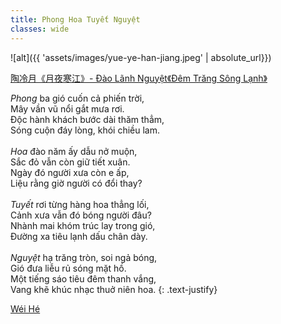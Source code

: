 ```yaml
---
title: Phong Hoa Tuyết Nguyệt
classes: wide
---
```


![alt]({{ 'assets/images/yue-ye-han-jiang.jpeg' | absolute_url}})
> <cite>
<a target="_blank" href="https://www.sohu.com/a/446131110_488853">
陶冷月《月夜寒江》- Đào Lãnh Nguyệt《Đêm Trăng Sông Lạnh》
</a>
</cite>

*Phong* ba gió cuốn cả phiến trời,\
Mây vần vũ nổi gắt mưa rơi.\
Độc hành khách bước dài thăm thẳm,\
Sóng cuộn đáy lòng, khói chiều lam.\
 \
*Hoa* đào năm ấy dẫu nở muộn,\
Sắc đỏ vẫn còn giữ tiết xuân.\
Ngày đó người xưa còn e ấp,\
Liệu rằng giờ người có đổi thay?\
 \
*Tuyết* rơi từng hàng hoa thẳng lối,\
Cảnh xưa vẫn đó bóng người đâu?\
Nhành mai khóm trúc lay trong gió,\
Đường xa tiêu lạnh dấu chân dày.\
 \
*Nguyệt* hạ trăng tròn, soi ngả bóng,\
Gió đưa liễu rủ sóng mặt hồ.\
Một tiếng sáo tiêu đêm thanh vắng,\
Vang khẽ khúc nhạc thuở niên hoa.
{: .text-justify}

> <cite>
<a target="_blank" href="https://wei-he.xyz">Wéi Hé</a>
</cite>